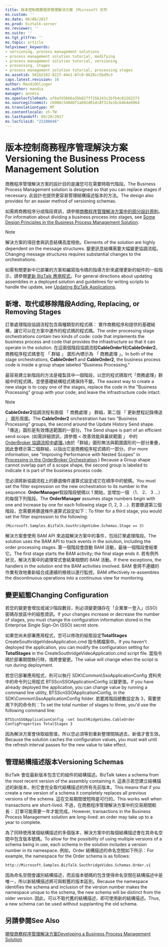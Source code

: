 ```yaml
---
title: 版本控制商務程序管理解決方案 |Microsoft 文件
ms.custom: ''
ms.date: 06/08/2017
ms.prod: biztalk-server
ms.reviewer: ''
ms.suite: ''
ms.tgt_pltfrm: ''
ms.topic: article
helpviewer_keywords:
- versioning, process management solutions
- process management solution tutorial, modifying
- process management solution tutorial, versioning
- processing, stages
- process management solution tutorial, processing stages
ms.assetid: 501b2162-821f-44e1-87c0-8628cc5bd9c3
caps.latest.revision: 16
author: MandiOhlinger
ms.author: mandia
manager: anneta
ms.openlocfilehash: af8afd3666a35b827ff25b243c1bfb4c81262273
ms.sourcegitcommit: cb908c540d8f1a692d01dc8f313e16cb4b4e696d
ms.translationtype: MT
ms.contentlocale: zh-TW
ms.lasthandoff: 09/20/2017
ms.locfileid: "22288646"
---
```

# <a name="versioning-the-business-process-management-solution"></a><span data-ttu-id="7d1c9-102">版本控制商務程序管理解決方案</span><span class="sxs-lookup"><span data-stu-id="7d1c9-102">Versioning the Business Process Management Solution</span></span>
<span data-ttu-id="7d1c9-103">商務程序管理解決方案的設計目的是讓您可在需要時取代階段。</span><span class="sxs-lookup"><span data-stu-id="7d1c9-103">The Business Process Management solution is designed so that you can replace stages if necessary.</span></span> <span data-ttu-id="7d1c9-104">此設計也提供更容易管理結構描述版本的方法。</span><span class="sxs-lookup"><span data-stu-id="7d1c9-104">The design also provides for an easier method of versioning schemas.</span></span>  
  
 <span data-ttu-id="7d1c9-105">如需將商務程序分成階段資訊，請參閱[商務程序管理解決方案中的部分設計原則](../core/some-design-principles-in-the-business-process-management-solution.md)。</span><span class="sxs-lookup"><span data-stu-id="7d1c9-105">For information about dividing a business process into stages, see [Some Design Principles in the Business Process Management Solution](../core/some-design-principles-in-the-business-process-management-solution.md).</span></span>  
  
> [!NOTE]
>  <span data-ttu-id="7d1c9-106">解決方案的項目會與訊息結構高度相依。</span><span class="sxs-lookup"><span data-stu-id="7d1c9-106">Elements of the solution are highly dependent on the message structures.</span></span> <span data-ttu-id="7d1c9-107">變更訊息結構需要大幅變更協調流程。</span><span class="sxs-lookup"><span data-stu-id="7d1c9-107">Changing message structures requires substantial changes to the orchestrations.</span></span>  
  
 <span data-ttu-id="7d1c9-108">如需有關更新中已部署的方案和編寫指令碼的指導方針來處理更新的組件的一般指示，請參閱[更新 BizTalk 應用程式](../core/updating-biztalk-applications.md)。</span><span class="sxs-lookup"><span data-stu-id="7d1c9-108">For general directions about updating assemblies in a deployed solution and guidelines for writing scripts to handle the update, see [Updating BizTalk Applications](../core/updating-biztalk-applications.md).</span></span>  
  
## <a name="adding-replacing-or-removing-stages"></a><span data-ttu-id="7d1c9-109">新增、取代或移除階段</span><span class="sxs-lookup"><span data-stu-id="7d1c9-109">Adding, Replacing, or Removing Stages</span></span>  
 <span data-ttu-id="7d1c9-110">訂單處理階段協調流程包含兩種類型的程式碼： 實作商務程序和提供的基礎結構，讓它可以在方案中運作的程式碼的程式碼。</span><span class="sxs-lookup"><span data-stu-id="7d1c9-110">The order processing stage orchestrations contain two kinds of code: code that implements the business process and code that provides the infrastructure so that it can operate in the solution.</span></span> <span data-ttu-id="7d1c9-111">在這兩個階段協調流程**CableOrder1**和**CableOrder2**，商務程序程式碼會在 「 群組 」 圖形內標示為 「 商務處理 」。</span><span class="sxs-lookup"><span data-stu-id="7d1c9-111">In both of the stage orchestrations, **CableOrder1** and **CableOrder2**, the business process code is inside a group shape labeled "Business Processing."</span></span>  
  
 <span data-ttu-id="7d1c9-112">最容易建立新階段的方法是複製其中一個階段，以您的程式碼取代「商務處理」群組中的程式碼，並使基礎結構程式碼保持不變。</span><span class="sxs-lookup"><span data-stu-id="7d1c9-112">The easiest way to create a new stage is to copy one of the stages, replace the code in the "Business Processing" group with your code, and leave the infrastructure code intact.</span></span>  
  
> [!NOTE]
>  <span data-ttu-id="7d1c9-113">**CableOrder2**協調流程有兩個 「 商務處理 」 群組，第二個 「 更新歷程記錄傳送 」 圖形周圍。</span><span class="sxs-lookup"><span data-stu-id="7d1c9-113">The **CableOrder2** orchestration has two "Business Processing" groups, the second around the Update History Send shape.</span></span> <span data-ttu-id="7d1c9-114">「傳送」圖形是有效傳送範圍的一部分。</span><span class="sxs-lookup"><span data-stu-id="7d1c9-114">The Send shape is part of an efficient send scope.</span></span> <span data-ttu-id="7d1c9-115">(如需詳細資訊，請參閱 < 改善效能與巢狀範圍 」 中的[OrderBroker 協調流程中處理](../core/processing-in-the-orderbroker-orchestration.md)。)由於「群組」圖形無法與範圍圖形的一部分重疊，因此會標示第二個群組，以指出它是商務程序程式碼的一部分。</span><span class="sxs-lookup"><span data-stu-id="7d1c9-115">(For more information, see "Improving Performance with Nested Scopes" in [Processing in the OrderBroker Orchestration](../core/processing-in-the-orderbroker-orchestration.md).) Because a Group shape cannot overlap part of a scope shape, the second group is labeled to indicate it is part of the business process code.</span></span>  
  
 <span data-ttu-id="7d1c9-116">您必須將新協調流程上的篩選條件運算式設定成它在順序中的號碼。</span><span class="sxs-lookup"><span data-stu-id="7d1c9-116">You must set the filter expression on the new orchestration to its number in the sequence.</span></span> <span data-ttu-id="7d1c9-117">**OrderManager**假設階段號碼以 1 開始，並增加一個 （1、 2、 3 …） 的每個下列階段。</span><span class="sxs-lookup"><span data-stu-id="7d1c9-117">The **OrderManager** assumes stage numbers begin with one and increase by one for each following stage (1, 2, 3 …).</span></span> <span data-ttu-id="7d1c9-118">若要篩選第三個階段，您需要將篩選條件運算式設定如下：</span><span class="sxs-lookup"><span data-stu-id="7d1c9-118">To filter for a third stage, you would set the filter expression to the following:</span></span>  
  
 `(Microsoft.Samples.BizTalk.SouthridgeVidoe.Schemas.Stage == 3)`  
  
 <span data-ttu-id="7d1c9-119">解決方案會使用 BAM API 來追蹤解決方案中的事件，包括訂單處理階段。</span><span class="sxs-lookup"><span data-stu-id="7d1c9-119">The solution uses the BAM API to track events in the solution, including the order processing stages.</span></span> <span data-ttu-id="7d1c9-120">第一個階段會啟動 BAM 活動，最後一個階段會結束它。</span><span class="sxs-lookup"><span data-stu-id="7d1c9-120">The first stage starts the BAM activity; the final stage ends it.</span></span> <span data-ttu-id="7d1c9-121">若有例外狀況，解決方案中的處理常式會結束相關的 BAM 活動。</span><span class="sxs-lookup"><span data-stu-id="7d1c9-121">If there exceptions, the handlers in the solution end the BAM activities involved.</span></span> <span data-ttu-id="7d1c9-122">BAM 會將不連續的作業有效地重新組合成連續的檢視以進行監控。</span><span class="sxs-lookup"><span data-stu-id="7d1c9-122">BAM effectively re-assembles the discontinuous operations into a continuous view for monitoring.</span></span>  
  
## <a name="changing-configuration"></a><span data-ttu-id="7d1c9-123">變更組態</span><span class="sxs-lookup"><span data-stu-id="7d1c9-123">Changing Configuration</span></span>  
 <span data-ttu-id="7d1c9-124">若您的變更會增加或減少階段數目，則必須變更儲存在「企業單一登入」(SSO) 密碼存放區中的組態資訊。</span><span class="sxs-lookup"><span data-stu-id="7d1c9-124">If your changes increase or decrease the number of stages, you must change the configuration information stored in the Enterprise Single Sign-On (SSO) secret store.</span></span>  
  
 <span data-ttu-id="7d1c9-125">如果您尚未部署應用程式，您可以修改的組態設定**TotalStages** CreateSouthridgeVideoApplication.cmd 指令碼檔案中。</span><span class="sxs-lookup"><span data-stu-id="7d1c9-125">If you haven't deployed the application, you can modify the configuration setting for **TotalStages** in the CreateSouthridgeVideoApplication.cmd script file.</span></span> <span data-ttu-id="7d1c9-126">當指令碼於部署期間執行時，值將會變更。</span><span class="sxs-lookup"><span data-stu-id="7d1c9-126">The value will change when the script is run during deployment.</span></span>  
  
 <span data-ttu-id="7d1c9-127">若您已部署應用程式，則可以執行 SDK\Common\SsoApplicationConfig 資料夾中的命令列公用程式 BTSScnSSOApplicationConfig 以變更值。</span><span class="sxs-lookup"><span data-stu-id="7d1c9-127">If you have already deployed the application, you can change value by running a command line utility, BTSScnSSOApplicationConfig, in the SDK\Common\SsoApplicationConfig folder.</span></span> <span data-ttu-id="7d1c9-128">若要將階段總數設定為 3，需要使用下列的命令列：</span><span class="sxs-lookup"><span data-stu-id="7d1c9-128">To set the total number of stages to three, you'd use the following command line:</span></span>  
  
 `BTSScnSSOApplicationConfig -set SouthRidgeVideo.CableOrder ConfigProperties TotalStages 3`  
  
 <span data-ttu-id="7d1c9-129">因為解決方案會快取組態值，所以您必須等到重新整理間隔過去，新值才會生效。</span><span class="sxs-lookup"><span data-stu-id="7d1c9-129">Because the solution caches the configuration values, you must wait until the  refresh interval passes for the new value to take effect.</span></span>  
  
## <a name="versioning-schemas"></a><span data-ttu-id="7d1c9-130">管理結構描述版本</span><span class="sxs-lookup"><span data-stu-id="7d1c9-130">Versioning Schemas</span></span>  
 <span data-ttu-id="7d1c9-131">BizTalk 會從最新版本包含它的組件的結構描述。</span><span class="sxs-lookup"><span data-stu-id="7d1c9-131">BizTalk takes a schema from the most recent version of the assembly containing it.</span></span> <span data-ttu-id="7d1c9-132">這表示若您建立結構描述的新版本，則它會完全取代結構描述的所有先前版本。</span><span class="sxs-lookup"><span data-stu-id="7d1c9-132">This means that if you create a new version of a schema it completely replaces all previous versions of the schema.</span></span> <span data-ttu-id="7d1c9-133">這在交易期間很短時是可行的。</span><span class="sxs-lookup"><span data-stu-id="7d1c9-133">This works well when transactions are short-lived.</span></span> <span data-ttu-id="7d1c9-134">不過，在商務程序管理解決方案中的交易期間較長： 訂單可能需要一年才能完成。</span><span class="sxs-lookup"><span data-stu-id="7d1c9-134">However, transactions in the Business Process Management solution are long-lived: an order may take up to a year to complete.</span></span>  
  
 <span data-ttu-id="7d1c9-135">為了同時使用某個結構描述的多個版本，解決方案中的每個結構描述會在其命名空間中包含版本號碼。</span><span class="sxs-lookup"><span data-stu-id="7d1c9-135">To allow for the possibility of using multiple versions of a schema being in use, each schema in the solution includes a version number in its namespace.</span></span> <span data-ttu-id="7d1c9-136">例如，Order 結構描述的命名空間如下所示：</span><span class="sxs-lookup"><span data-stu-id="7d1c9-136">For example, the namespace for the Order schema is as follows:</span></span>  
  
```  
http://Microsoft.Samples.BizTalk.SouthridgeVideo.Schemas.Order.v1  
```  
  
 <span data-ttu-id="7d1c9-137">因為命名空間會識別結構描述，而且版本號碼的包含使得命名空間在結構描述中是唯一，所以新結構描述將可與較舊的版本區別。</span><span class="sxs-lookup"><span data-stu-id="7d1c9-137">Because the namespace identifies the schema and inclusion of the version number makes the namespace unique to the schema, the new schema will be distinct from the older version.</span></span> <span data-ttu-id="7d1c9-138">因此，可以不取代舊的結構描述，即可使用新的結構描述。</span><span class="sxs-lookup"><span data-stu-id="7d1c9-138">Thus, a new schema can be used without supplanting the old schema.</span></span>  
  
## <a name="see-also"></a><span data-ttu-id="7d1c9-139">另請參閱</span><span class="sxs-lookup"><span data-stu-id="7d1c9-139">See Also</span></span>  
 [<span data-ttu-id="7d1c9-140">開發商務程序管理解決方案</span><span class="sxs-lookup"><span data-stu-id="7d1c9-140">Developing a Business Process Management Solution</span></span>](../core/developing-a-business-process-management-solution.md)